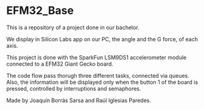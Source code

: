 # EFM32_Base

This is a repository of a project done in our bachelor.

We display in Silicon Labs app on our PC, the angle and the G force, of each axis.

This project is done with the SparkFun LSM9DS1 accelerometer module connected to a EFM32 Giant Gecko board.

The code flow pass thorugh three different tasks, connected via queues. Also, the information will be displayed only when the button 1 of the board is pressed, controlled by interruptions and semaphores.

Made by Joaquín Borràs Sarsa and Raúl Iglesias Paredes.
